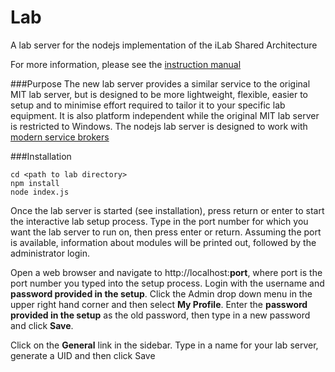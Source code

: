 Lab
===

A lab server for the nodejs implementation of the iLab Shared Architecture

For more information, please see the [instruction manual](http://www.samuco.net/ilab/manual.pdf)

###Purpose
The new lab server provides a similar service to the original MIT lab server, but is designed to be more lightweight, flexible, easier to setup and to minimise effort required to tailor it to your specific lab equipment. It is also platform independent while the original MIT lab server is restricted to Windows. The nodejs lab server is designed to work with [modern service brokers](https://github.com/ShadovvMoon/Broker)

###Installation
```
cd <path to lab directory>
npm install
node index.js
```

Once the lab server is started (see installation), press return or enter to start the interactive lab setup process. Type in the port number for which you want the lab server to run on, then press enter or return. Assuming the port is available, information about modules will be printed out, followed by the administrator login.

Open a web browser and navigate to http://localhost:**port**, where port is the port number you typed into the setup process. Login with the username and **password provided in the setup**. Click the Admin drop down menu in the upper right hand corner and then select **My Profile**. Enter the **password provided in the setup** as the old password, then type in a new password and click **Save**.

Click on the **General** link in the sidebar. Type in a name for your lab server, generate a UID and then click Save